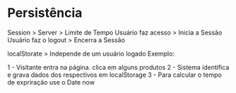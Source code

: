 # Persistência

Session > Server > Limite de Tempo
Usuário faz acesso > Inicia a Sessão
Usuário faz o logout > Encerra a Sessão


localStorate > Independe de um usuário logado
Exemplo:

1 - Visitante entra na página. clica em alguns produtos
2 - Sistema identifica e grava dados dos respectivos em localStorage
3 - Para calcular o tempo de expriração use o Date now
